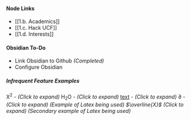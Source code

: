 #### Node Links
* [[1.b. Academics]]
* [[1.c. Hack UCF]]
* [[1.d. Interests]]

#### Obsidian To-Do
- Link Obsidian to Github *(Completed)*
- Configure Obsidian 
##### Infrequent Feature Examples
X<sup>2</sup> - *(Click to expand)*
H<sub>2</sub>O - *(Click to expand)*
<u>text</u> - *(Click to expand)*
$\partial$ - *(Click to expand) (Example of Latex being used)
$\overline{X}$ (Click to expand) (Secondary example of Latex being used)* 



